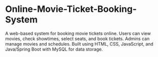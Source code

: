 # Online-Movie-Ticket-Booking-System
A web-based system for booking movie tickets online. Users can view movies, check showtimes, select seats, and book tickets. Admins can manage movies and schedules. Built using HTML, CSS, JavaScript, and Java/Spring Boot with MySQL for data storage.
